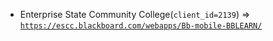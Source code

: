  - Enterprise State Community College(`client_id=2139`) => [`https://escc.blackboard.com/webapps/Bb-mobile-BBLEARN/`](https://escc.blackboard.com/webapps/Bb-mobile-BBLEARN/)
